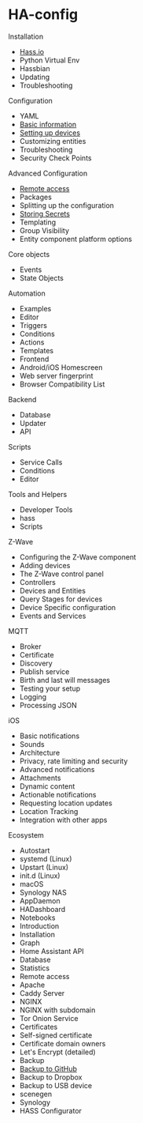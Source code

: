 # HA-config
Installation
* [Hass.io](https://zhuanlan.zhihu.com/p/30568280 "1.0 安装Hass.io")<br> 
* Python Virtual Env<br> 
* Hassbian<br> 
* Updating<br> 
* Troubleshooting<br>

Configuration
* YAML<br> 
* [Basic information](https://zhuanlan.zhihu.com/p/32127317 "7.0 configuration.yaml基本配置信息")<br> 
* [Setting up devices](https://zhuanlan.zhihu.com/p/32127336 "8.0 添加设备之Broadlink RM Pro")<br> 
* Customizing entities<br> 
* Troubleshooting<br> 
* Security Check Points<br> 

Advanced Configuration
* [Remote access](https://zhuanlan.zhihu.com/p/30704722 "3.0 安装Duck DNS，实现远程访问Home Assistant")<br> 
* Packages<br> 
* Splitting up the configuration<br> 
* [Storing Secrets](https://zhuanlan.zhihu.com/p/31288339 "6.0 设置Home Assistant登入密码")<br> 
* Templating<br> 
* Group Visibility<br> 
* Entity component platform options<br> 

Core objects
* Events<br> 
* State Objects<br> 

Automation
* Examples<br> 
* Editor<br> 
* Triggers<br> 
* Conditions<br> 
* Actions<br> 
* Templates<br>
* Frontend<br> 
* Android/iOS Homescreen<br> 
* Web server fingerprint<br> 
* Browser Compatibility List<br> 

Backend
* Database<br> 
* Updater<br> 
* API<br> 

Scripts
* Service Calls<br> 
* Conditions<br> 
* Editor<br> 

Tools and Helpers
* Developer Tools<br> 
* hass<br> 
* Scripts<br> 

Z-Wave
* Configuring the Z-Wave component<br> 
* Adding devices<br> 
* The Z-Wave control panel<br> 
* Controllers<br> 
* Devices and Entities<br> 
* Query Stages for devices<br> 
* Device Specific configuration<br> 
* Events and Services<br> 

MQTT
* Broker<br> 
* Certificate<br> 
* Discovery<br> 
* Publish service<br> 
* Birth and last will messages<br> 
* Testing your setup<br> 
* Logging<br> 
* Processing JSON<br> 

iOS
* Basic notifications<br> 
* Sounds<br> 
* Architecture<br> 
* Privacy, rate limiting and security<br> 
* Advanced notifications<br> 
* Attachments<br> 
* Dynamic content<br> 
* Actionable notifications<br> 
* Requesting location updates<br> 
* Location Tracking<br> 
* Integration with other apps<br> 

Ecosystem
* Autostart<br> 
* systemd (Linux)<br> 
* Upstart (Linux)<br> 
* init.d (Linux)<br> 
* macOS<br> 
* Synology NAS<br> 
* AppDaemon<br> 
* HADashboard<br> 
* Notebooks<br> 
* Introduction<br> 
* Installation<br> 
* Graph<br> 
* Home Assistant API<br> 
* Database<br> 
* Statistics<br> 
* Remote access<br> 
* Apache<br> 
* Caddy Server<br> 
* NGINX<br> 
* NGINX with subdomain<br> 
* Tor Onion Service<br> 
* Certificates<br> 
* Self-signed certificate<br> 
* Certificate domain owners<br> 
* Let's Encrypt (detailed)<br> 
* Backup<br> 
* [Backup to GitHub](https://zhuanlan.zhihu.com/p/31316242 "5.0 备份你的Home Assistant配置文件到github")<br>
* Backup to Dropbox<br> 
* Backup to USB device<br> 
* scenegen<br> 
* Synology<br> 
* HASS Configurator<br> 
